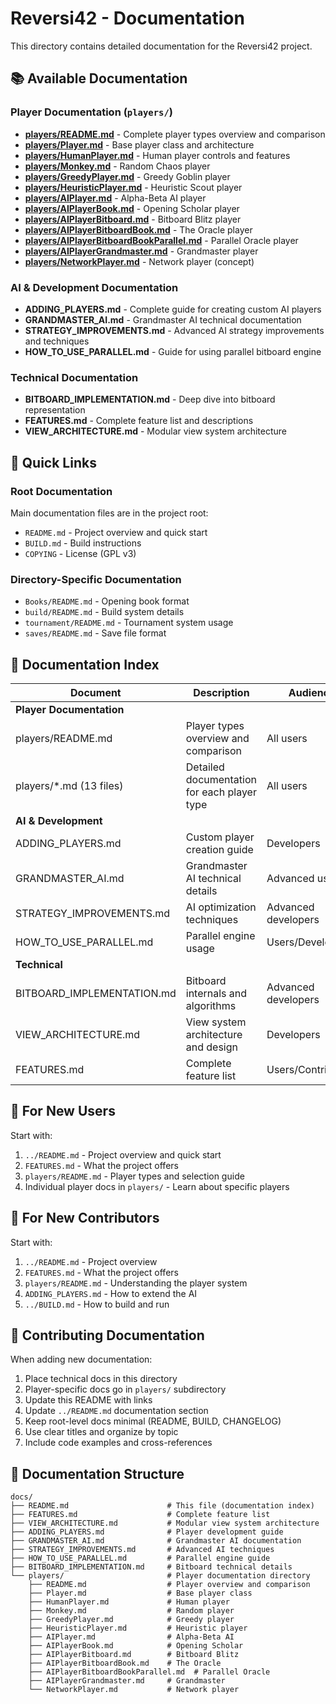 # Reversi42 - Documentation

This directory contains detailed documentation for the Reversi42 project.

## 📚 Available Documentation

### Player Documentation (`players/`)
- **[players/README.md](players/README.md)** - Complete player types overview and comparison
- **[players/Player.md](players/Player.md)** - Base player class and architecture
- **[players/HumanPlayer.md](players/HumanPlayer.md)** - Human player controls and features
- **[players/Monkey.md](players/Monkey.md)** - Random Chaos player
- **[players/GreedyPlayer.md](players/GreedyPlayer.md)** - Greedy Goblin player
- **[players/HeuristicPlayer.md](players/HeuristicPlayer.md)** - Heuristic Scout player
- **[players/AIPlayer.md](players/AIPlayer.md)** - Alpha-Beta AI player
- **[players/AIPlayerBook.md](players/AIPlayerBook.md)** - Opening Scholar player
- **[players/AIPlayerBitboard.md](players/AIPlayerBitboard.md)** - Bitboard Blitz player
- **[players/AIPlayerBitboardBook.md](players/AIPlayerBitboardBook.md)** - The Oracle player
- **[players/AIPlayerBitboardBookParallel.md](players/AIPlayerBitboardBookParallel.md)** - Parallel Oracle player
- **[players/AIPlayerGrandmaster.md](players/AIPlayerGrandmaster.md)** - Grandmaster player
- **[players/NetworkPlayer.md](players/NetworkPlayer.md)** - Network player (concept)

### AI & Development Documentation
- **ADDING_PLAYERS.md** - Complete guide for creating custom AI players
- **GRANDMASTER_AI.md** - Grandmaster AI technical documentation
- **STRATEGY_IMPROVEMENTS.md** - Advanced AI strategy improvements and techniques
- **HOW_TO_USE_PARALLEL.md** - Guide for using parallel bitboard engine

### Technical Documentation
- **BITBOARD_IMPLEMENTATION.md** - Deep dive into bitboard representation
- **FEATURES.md** - Complete feature list and descriptions
- **VIEW_ARCHITECTURE.md** - Modular view system architecture

## 🔗 Quick Links

### Root Documentation
Main documentation files are in the project root:
- `README.md` - Project overview and quick start
- `BUILD.md` - Build instructions
- `COPYING` - License (GPL v3)

### Directory-Specific Documentation
- `Books/README.md` - Opening book format
- `build/README.md` - Build system details
- `tournament/README.md` - Tournament system usage
- `saves/README.md` - Save file format

## 📖 Documentation Index

| Document | Description | Audience |
|----------|-------------|----------|
| **Player Documentation** | | |
| players/README.md | Player types overview and comparison | All users |
| players/*.md (13 files) | Detailed documentation for each player type | All users |
| **AI & Development** | | |
| ADDING_PLAYERS.md | Custom player creation guide | Developers |
| GRANDMASTER_AI.md | Grandmaster AI technical details | Advanced users |
| STRATEGY_IMPROVEMENTS.md | AI optimization techniques | Advanced developers |
| HOW_TO_USE_PARALLEL.md | Parallel engine usage | Users/Developers |
| **Technical** | | |
| BITBOARD_IMPLEMENTATION.md | Bitboard internals and algorithms | Advanced developers |
| VIEW_ARCHITECTURE.md | View system architecture and design | Developers |
| FEATURES.md | Complete feature list | Users/Contributors |

## 🎯 For New Users

Start with:
1. `../README.md` - Project overview and quick start
2. `FEATURES.md` - What the project offers
3. `players/README.md` - Player types and selection guide
4. Individual player docs in `players/` - Learn about specific players

## 🎯 For New Contributors

Start with:
1. `../README.md` - Project overview
2. `FEATURES.md` - What the project offers
3. `players/README.md` - Understanding the player system
4. `ADDING_PLAYERS.md` - How to extend the AI
5. `../BUILD.md` - How to build and run

## 📝 Contributing Documentation

When adding new documentation:
1. Place technical docs in this directory
2. Player-specific docs go in `players/` subdirectory
3. Update this README with links
4. Update `../README.md` documentation section
5. Keep root-level docs minimal (README, BUILD, CHANGELOG)
6. Use clear titles and organize by topic
7. Include code examples and cross-references

## 📂 Documentation Structure

```
docs/
├── README.md                      # This file (documentation index)
├── FEATURES.md                    # Complete feature list
├── VIEW_ARCHITECTURE.md           # Modular view system architecture
├── ADDING_PLAYERS.md              # Player development guide
├── GRANDMASTER_AI.md              # Grandmaster AI documentation
├── STRATEGY_IMPROVEMENTS.md       # Advanced AI techniques
├── HOW_TO_USE_PARALLEL.md         # Parallel engine guide
├── BITBOARD_IMPLEMENTATION.md     # Bitboard technical details
└── players/                       # Player documentation directory
    ├── README.md                  # Player overview and comparison
    ├── Player.md                  # Base player class
    ├── HumanPlayer.md             # Human player
    ├── Monkey.md                  # Random player
    ├── GreedyPlayer.md            # Greedy player
    ├── HeuristicPlayer.md         # Heuristic player
    ├── AIPlayer.md                # Alpha-Beta AI
    ├── AIPlayerBook.md            # Opening Scholar
    ├── AIPlayerBitboard.md        # Bitboard Blitz
    ├── AIPlayerBitboardBook.md    # The Oracle
    ├── AIPlayerBitboardBookParallel.md  # Parallel Oracle
    ├── AIPlayerGrandmaster.md     # Grandmaster
    └── NetworkPlayer.md           # Network player
```

